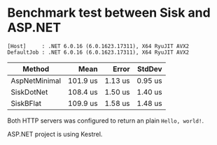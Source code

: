 # Benchmark test between Sisk and ASP.NET

	[Host]     : .NET 6.0.16 (6.0.1623.17311), X64 RyuJIT AVX2
	DefaultJob : .NET 6.0.16 (6.0.1623.17311), X64 RyuJIT AVX2

|        Method |     Mean |   Error |  StdDev |
|-------------- |---------:|--------:|--------:|
| AspNetMinimal | 101.9 us | 1.13 us | 0.95 us |
|    SiskDotNet | 108.4 us | 1.50 us | 1.40 us |
|     SiskBFlat | 109.9 us | 1.58 us | 1.48 us |

Both HTTP servers was configured to return an plain `Hello, world!`.

ASP.NET project is using Kestrel.
